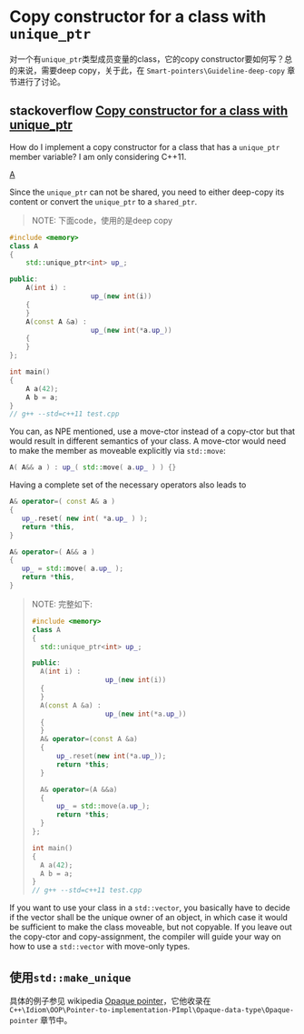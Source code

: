 # Copy constructor for a class with `unique_ptr`

对一个有`unique_ptr`类型成员变量的class，它的copy constructor要如何写？总的来说，需要deep copy，关于此，在 `Smart-pointers\Guideline-deep-copy` 章节进行了讨论。

## stackoverflow [Copy constructor for a class with unique_ptr](https://stackoverflow.com/questions/16030081/copy-constructor-for-a-class-with-unique-ptr)

How do I implement a copy constructor for a class that has a `unique_ptr` member variable? I am only considering C++11.

[A](https://stackoverflow.com/a/16030118)

Since the `unique_ptr` can not be shared, you need to either deep-copy its content or convert the `unique_ptr` to a `shared_ptr`.

> NOTE: 下面code，使用的是deep copy

```cpp
#include <memory>
class A
{
	std::unique_ptr<int> up_;

public:
	A(int i) :
					up_(new int(i))
	{
	}
	A(const A &a) :
					up_(new int(*a.up_))
	{
	}
};

int main()
{
	A a(42);
	A b = a;
}
// g++ --std=c++11 test.cpp

```

You can, as NPE mentioned, use a move-ctor instead of a copy-ctor but that would result in different semantics of your class. A move-ctor would need to make the member as moveable explicitly via `std::move`:

```cpp
A( A&& a ) : up_( std::move( a.up_ ) ) {}
```

Having a complete set of the necessary operators also leads to

```cpp
A& operator=( const A& a )
{
   up_.reset( new int( *a.up_ ) );
   return *this,
}

A& operator=( A&& a )
{
   up_ = std::move( a.up_ );
   return *this,
}
```

> NOTE: 完整如下:
>
> ```C++
> #include <memory>
> class A
> {
> 	std::unique_ptr<int> up_;
> 
> public:
> 	A(int i) :
> 					up_(new int(i))
> 	{
> 	}
> 	A(const A &a) :
> 					up_(new int(*a.up_))
> 	{
> 	}
> 	A& operator=(const A &a)
> 	{
> 		up_.reset(new int(*a.up_));
> 		return *this;
> 	}
> 
> 	A& operator=(A &&a)
> 	{
> 		up_ = std::move(a.up_);
> 		return *this;
> 	}
> };
> 
> int main()
> {
> 	A a(42);
> 	A b = a;
> }
> // g++ --std=c++11 test.cpp
> 
> ```
>
> 

If you want to use your class in a `std::vector`, you basically have to decide if the vector shall be the unique owner of an object, in which case it would be sufficient to make the class moveable, but not copyable. If you leave out the copy-ctor and copy-assignment, the compiler will guide your way on how to use a `std::vector` with move-only types.



## 使用`std::make_unique`

具体的例子参见 wikipedia [Opaque pointer](https://en.wikipedia.org/wiki/Opaque_pointer)，它他收录在 `C++\Idiom\OOP\Pointer-to-implementation-PImpl\Opaque-data-type\Opaque-pointer` 章节中。